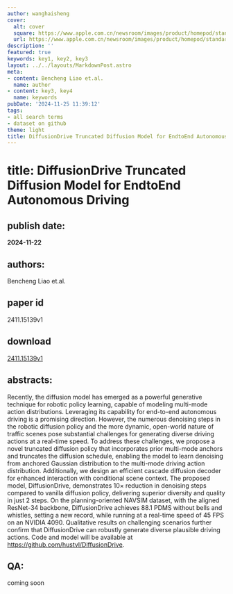 ```yaml
---
author: wanghaisheng
cover:
  alt: cover
  square: https://www.apple.com.cn/newsroom/images/product/homepod/standard/Apple-HomePod-hero-230118_big.jpg.large_2x.jpg
  url: https://www.apple.com.cn/newsroom/images/product/homepod/standard/Apple-HomePod-hero-230118_big.jpg.large_2x.jpg
description: ''
featured: true
keywords: key1, key2, key3
layout: ../../layouts/MarkdownPost.astro
meta:
- content: Bencheng Liao et.al.
  name: author
- content: key3, key4
  name: keywords
pubDate: '2024-11-25 11:39:12'
tags:
- all search terms
- dataset on github
theme: light
title: DiffusionDrive Truncated Diffusion Model for EndtoEnd Autonomous Driving
---
```


# title: DiffusionDrive Truncated Diffusion Model for EndtoEnd Autonomous Driving 
## publish date: 
**2024-11-22** 
## authors: 
  Bencheng Liao et.al. 
## paper id
2411.15139v1
## download
[2411.15139v1](http://arxiv.org/abs/2411.15139v1)
## abstracts:
Recently, the diffusion model has emerged as a powerful generative technique for robotic policy learning, capable of modeling multi-mode action distributions. Leveraging its capability for end-to-end autonomous driving is a promising direction. However, the numerous denoising steps in the robotic diffusion policy and the more dynamic, open-world nature of traffic scenes pose substantial challenges for generating diverse driving actions at a real-time speed. To address these challenges, we propose a novel truncated diffusion policy that incorporates prior multi-mode anchors and truncates the diffusion schedule, enabling the model to learn denoising from anchored Gaussian distribution to the multi-mode driving action distribution. Additionally, we design an efficient cascade diffusion decoder for enhanced interaction with conditional scene context. The proposed model, DiffusionDrive, demonstrates 10$\times$ reduction in denoising steps compared to vanilla diffusion policy, delivering superior diversity and quality in just 2 steps. On the planning-oriented NAVSIM dataset, with the aligned ResNet-34 backbone, DiffusionDrive achieves 88.1 PDMS without bells and whistles, setting a new record, while running at a real-time speed of 45 FPS on an NVIDIA 4090. Qualitative results on challenging scenarios further confirm that DiffusionDrive can robustly generate diverse plausible driving actions. Code and model will be available at https://github.com/hustvl/DiffusionDrive.
## QA:
coming soon
